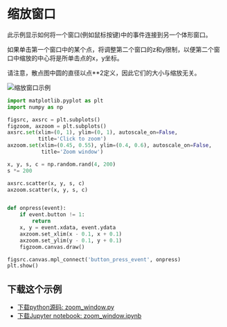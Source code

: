# 缩放窗口

此示例显示如何将一个窗口(例如鼠标按键)中的事件连接到另一个体形窗口。

如果单击第一个窗口中的某个点，将调整第二个窗口的z和y限制，以便第二个窗口中缩放的中心将是所单击点的x，y坐标。

请注意，散点图中圆的直径以点**2定义，因此它们的大小与缩放无关。

![缩放窗口示例](https://matplotlib.org/_images/sphx_glr_zoom_window_001.png)

```python
import matplotlib.pyplot as plt
import numpy as np

figsrc, axsrc = plt.subplots()
figzoom, axzoom = plt.subplots()
axsrc.set(xlim=(0, 1), ylim=(0, 1), autoscale_on=False,
          title='Click to zoom')
axzoom.set(xlim=(0.45, 0.55), ylim=(0.4, 0.6), autoscale_on=False,
           title='Zoom window')

x, y, s, c = np.random.rand(4, 200)
s *= 200

axsrc.scatter(x, y, s, c)
axzoom.scatter(x, y, s, c)


def onpress(event):
    if event.button != 1:
        return
    x, y = event.xdata, event.ydata
    axzoom.set_xlim(x - 0.1, x + 0.1)
    axzoom.set_ylim(y - 0.1, y + 0.1)
    figzoom.canvas.draw()

figsrc.canvas.mpl_connect('button_press_event', onpress)
plt.show()
```

## 下载这个示例
            
- [下载python源码: zoom_window.py](https://matplotlib.org/_downloads/zoom_window.py)
- [下载Jupyter notebook: zoom_window.ipynb](https://matplotlib.org/_downloads/zoom_window.ipynb)